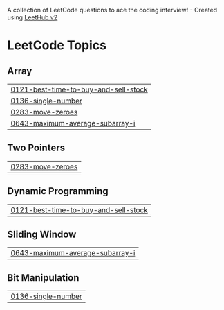 A collection of LeetCode questions to ace the coding interview! - Created using [LeetHub v2](https://github.com/arunbhardwaj/LeetHub-2.0)
<!---LeetCode Topics Start-->
# LeetCode Topics
## Array
|  |
| ------- |
| [0121-best-time-to-buy-and-sell-stock](https://github.com/selam1630/leetcode2/tree/master/0121-best-time-to-buy-and-sell-stock) |
| [0136-single-number](https://github.com/selam1630/leetcode2/tree/master/0136-single-number) |
| [0283-move-zeroes](https://github.com/selam1630/leetcode2/tree/master/0283-move-zeroes) |
| [0643-maximum-average-subarray-i](https://github.com/selam1630/leetcode2/tree/master/0643-maximum-average-subarray-i) |
## Two Pointers
|  |
| ------- |
| [0283-move-zeroes](https://github.com/selam1630/leetcode2/tree/master/0283-move-zeroes) |
## Dynamic Programming
|  |
| ------- |
| [0121-best-time-to-buy-and-sell-stock](https://github.com/selam1630/leetcode2/tree/master/0121-best-time-to-buy-and-sell-stock) |
## Sliding Window
|  |
| ------- |
| [0643-maximum-average-subarray-i](https://github.com/selam1630/leetcode2/tree/master/0643-maximum-average-subarray-i) |
## Bit Manipulation
|  |
| ------- |
| [0136-single-number](https://github.com/selam1630/leetcode2/tree/master/0136-single-number) |
<!---LeetCode Topics End-->